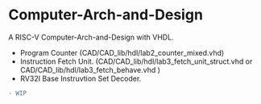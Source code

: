 # Computer-Arch-and-Design
A RISC-V Computer-Arch-and-Design with VHDL.

- Program Counter                     (CAD/CAD_lib/hdl/lab2_counter_mixed.vhd)
- Instruction Fetch Unit.             (CAD/CAD_lib/hdl/lab3_fetch_unit_struct.vhd    or CAD/CAD_lib/hdl/lab3_fetch_behave.vhd )
- RV32I Base Instruvtion Set Decoder.
``` diff
- WIP

